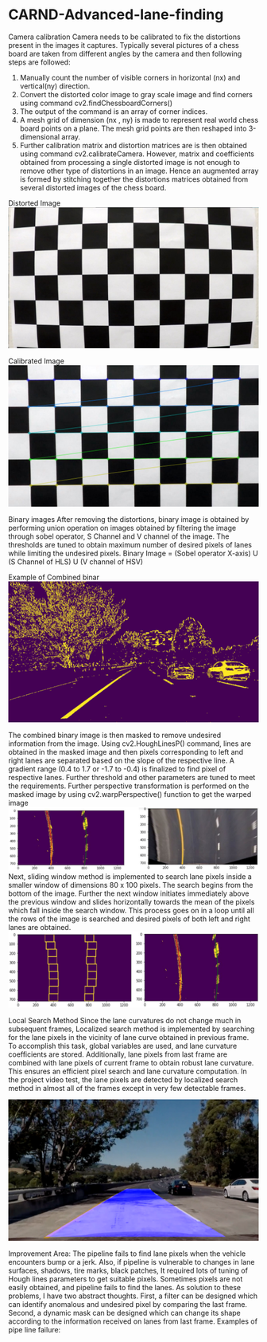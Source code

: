# CARND-Advanced-lane-finding

Camera calibration
Camera needs to be calibrated to fix the distortions present in the images it captures. Typically several pictures of a chess board are taken from different angles by the camera and then following steps are followed: 
1. Manually count the number of visible corners in horizontal (nx) and vertical(ny) direction.
2. Convert the distorted color image to gray scale image and find corners using command cv2.findChessboardCorners()
3. The output of the command is an array of corner indices.
5. A mesh grid of dimension (nx , ny) is made to represent real world chess board points on a plane. The mesh grid points are then reshaped into 3-dimensional array.
6. Further calibration matrix and distortion matrices are is then obtained using command cv2.calibrateCamera. 
However, matrix and coefficients obtained from processing a single distorted image is not enough to remove other type of distortions in an image. Hence an augmented array is formed by stitching together the distortions matrices obtained from several distorted images of the chess board. 

Distorted Image
![](calibration1.jpg) 

Calibrated Image
![](AA.jpg) 

Binary images
After removing the distortions, binary image is obtained by performing union operation on images obtained by filtering the image through sobel operator, S Channel and V channel of the image. The thresholds are tuned to obtain maximum number of desired pixels of lanes while limiting the undesired pixels.
Binary Image = (Sobel operator X-axis) U (S Channel of HLS)  U (V channel of HSV)

Example of Combined binar
![](cb_test5.jpg)

The combined binary image is then masked to remove undesired information from the image. Using cv2.HoughLinesP() command, lines are obtained in the masked image and then pixels corresponding to left and right lanes are separated based on the slope of the respective line.
A gradient range (0.4 to 1.7 or -1.7 to -0.4) is finalized to find pixel of respective lanes. Further threshold and other parameters are tuned to meet the requirements. 
Further perspective transformation is performed on the masked image by using cv2.warpPerspective() function to get the warped image
![](warped.JPG)
Next, sliding window method is implemented to search lane pixels inside a smaller window of dimensions 80 x 100 pixels. The search begins from the bottom of the image. Further the next window initiates immediately above the previous window and slides horizontally towards the mean of the pixels which fall inside the search window. This process goes on in a loop until all the rows of the image is searched and desired pixels of both left and right lanes are obtained.
![](search.JPG)

Local Search Method
Since the lane curvatures do not change much in subsequent frames, Localized search method is implemented by searching for the lane pixels in the vicinity of lane curve obtained in previous frame. To accomplish this task, global variables are used, and lane curvature coefficients are stored. 
Additionally, lane pixels from last frame are combined with lane pixels of current frame to obtain robust lane curvature. This ensures an efficient pixel search and lane curvature computation. In the project video test, the lane pixels are detected by localized search method in almost all of the frames except in very few detectable frames.

![](OP_test4.jpg)

Improvement Area:
The pipeline fails to find lane pixels when the vehicle encounters bump or a jerk. Also, if pipeline is vulnerable to changes in lane surfaces, shadows, tire marks, black patches, It required lots of tuning of Hough lines parameters to get suitable pixels. Sometimes pixels are not easily obtained, and pipeline fails to find the lanes. As solution to these problems, I have two abstract thoughts. First, a filter can be designed which can identify anomalous and undesired pixel by comparing the last frame. Second, a dynamic mask can be designed which can change its shape according to the information received on lanes from last frame. Examples of pipe line failure:
